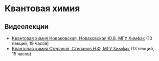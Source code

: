 # Квантовая химия

## Видеолекции

* [Квантовая химия Новаковская, Новаковская Ю.В, МГУ Химфак](https://teach-in.ru/course/quantum-chemistry) (13 лекций, 19 часов)
* [Квантовая химия Степанов, Степанов Н.Ф, МГУ Химфак](https://teach-in.ru/course/quantum-chemistry-stepanov) (13 лекций, 15 часов)

